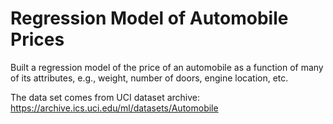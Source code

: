 # Regression Model of Automobile Prices

Built a regression model of the price of an automobile as a function of many of its attributes, e.g., weight, number of doors, engine location, etc.

The data set comes from UCI dataset archive: https://archive.ics.uci.edu/ml/datasets/Automobile

